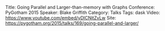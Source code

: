 Title: Going Parallel and Larger-than-memory with Graphs
Conference: PyGotham 2015
Speaker: Blake Griffith
Category: Talks
Tags: dask
Video: https://www.youtube.com/embed/yDlCNjtZvLw
Site: https://pygotham.org/2015/talks/169/going-parallel-and-larger/

